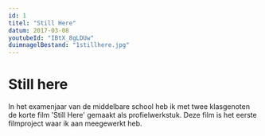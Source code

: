 ```yaml
---
id: 1
titel: "Still Here"
datum: 2017-03-08
youtubeId: "IBtX_8gLDUw"
duimnagelBestand: "1stillhere.jpg"
---
```


# Still here

In het examenjaar van de middelbare school heb ik met twee klasgenoten de korte film 'Still Here' gemaakt als profielwerkstuk. Deze film is het eerste filmproject waar ik aan meegewerkt heb.
